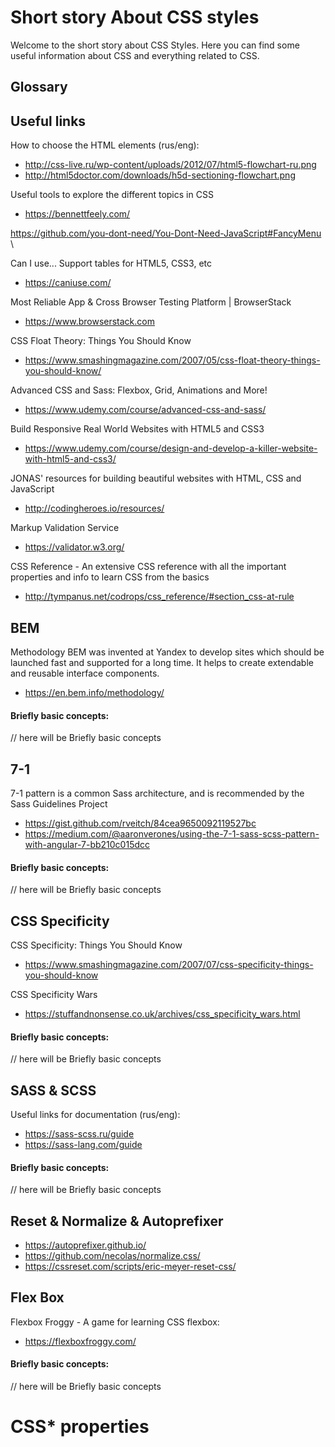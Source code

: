 # Short story About CSS styles
Welcome to the short story about CSS Styles. Here you can find some useful information about CSS and everything related to CSS.


## Glossary



## Useful links
How to choose the HTML elements (rus/eng):
* http://css-live.ru/wp-content/uploads/2012/07/html5-flowchart-ru.png
* http://html5doctor.com/downloads/h5d-sectioning-flowchart.png

Useful tools to explore the different topics in CSS
* https://bennettfeely.com/

https://github.com/you-dont-need/You-Dont-Need-JavaScript#FancyMenu \

Can I use... Support tables for HTML5, CSS3, etc
* https://caniuse.com/

Most Reliable App & Cross Browser Testing Platform | BrowserStack
* https://www.browserstack.com

CSS Float Theory: Things You Should Know
* https://www.smashingmagazine.com/2007/05/css-float-theory-things-you-should-know/

Advanced CSS and Sass: Flexbox, Grid, Animations and More!
* https://www.udemy.com/course/advanced-css-and-sass/

Build Responsive Real World Websites with HTML5 and CSS3
* https://www.udemy.com/course/design-and-develop-a-killer-website-with-html5-and-css3/

JONAS' resources for building beautiful websites with HTML, CSS and JavaScript
* http://codingheroes.io/resources/

Markup Validation Service
* https://validator.w3.org/

CSS Reference - An extensive CSS reference with all the important properties and info to learn CSS from the basics
* http://tympanus.net/codrops/css_reference/#section_css-at-rule

## BEM
Methodology BEM was invented at Yandex to develop sites which should be launched fast and supported for a long time. It helps to create extendable and reusable interface components.
* https://en.bem.info/methodology/

#### Briefly basic concepts:
// here will be Briefly basic concepts


## 7-1
7-1 pattern is a common Sass architecture, and is recommended by the Sass Guidelines Project
* https://gist.github.com/rveitch/84cea9650092119527bc
* https://medium.com/@aaronverones/using-the-7-1-sass-scss-pattern-with-angular-7-bb210c015dcc

#### Briefly basic concepts:
// here will be Briefly basic concepts


## CSS Specificity
CSS Specificity: Things You Should Know 
* https://www.smashingmagazine.com/2007/07/css-specificity-things-you-should-know

CSS Specificity Wars
* https://stuffandnonsense.co.uk/archives/css_specificity_wars.html

#### Briefly basic concepts:
// here will be Briefly basic concepts


## SASS & SCSS
Useful links for documentation (rus/eng):
* https://sass-scss.ru/guide
* https://sass-lang.com/guide

#### Briefly basic concepts:
// here will be Briefly basic concepts


## Reset & Normalize & Autoprefixer
* https://autoprefixer.github.io/
* https://github.com/necolas/normalize.css/
* https://cssreset.com/scripts/eric-meyer-reset-css/

## Flex Box
Flexbox Froggy - A game for learning CSS flexbox:
* https://flexboxfroggy.com/

#### Briefly basic concepts:
// here will be Briefly basic concepts


# CSS* properties

